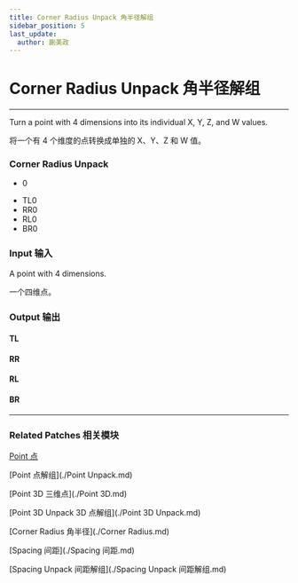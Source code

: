 ```yaml
---
title: Corner Radius Unpack 角半径解组
sidebar_position: 5
last_update:
  author: 蒯美政
---
```


# Corner Radius Unpack 角半径解组

---

Turn a point with 4 dimensions into its individual X, Y, Z, and W values.

将一个有 4 个维度的点转换成单独的 X、Y、Z 和 W 值。

<div className="patch-container">
    <div className="patch processor">
        <h3>Corner Radius Unpack</h3>
        <ul className="inputs">
            <li><span>0</span></li>
        </ul>
        <ul className="outputs">
            <li>TL<span>0</span></li>
            <li>RR<span>0</span></li>
            <li>RL<span>0</span></li>
            <li>BR<span>0</span></li>
        </ul>
    </div>
</div>

### Input 输入

A point with 4 dimensions.

一个四维点。

### Output 输出

#### TL

#### RR

#### RL

#### BR

---

### Related Patches 相关模块

[Point 点](./Point.md)

[Point 点解组](./Point Unpack.md)

[Point 3D 三维点](./Point 3D.md)

[Point 3D Unpack 3D 点解组](./Point 3D Unpack.md)

[Corner Radius 角半径](./Corner Radius.md)

[Spacing 间距](./Spacing 间距.md)

[Spacing Unpack 间距解组](./Spacing Unpack 间距解组.md)
